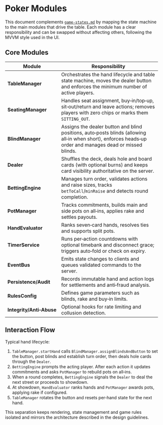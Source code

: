 # Poker Modules

This document complements [`game-states.md`](./game-states.md) by mapping the
state machine to the main modules that drive the table. Each module has a
clear responsibility and can be swapped without affecting others, following the
MVVM style used in the UI.

## Core Modules

| Module                   | Responsibility                                                                                                                         |
| ------------------------ | -------------------------------------------------------------------------------------------------------------------------------------- |
| **TableManager**         | Orchestrates the hand lifecycle and table state machine, moves the dealer button and enforces the minimum number of active players.    |
| **SeatingManager**       | Handles seat assignment, buy‑in/top‑up, sit‑out/return and leave actions; removes players with zero chips or marks them `SITTING_OUT`. |
| **BlindManager**         | Assigns the dealer button and blind positions, auto‑posts blinds (allowing all‑in when short), enforces heads‑up order and manages dead or missed blinds. |
| **Dealer**               | Shuffles the deck, deals hole and board cards (with optional burns) and keeps card visibility authoritative on the server.             |
| **BettingEngine**        | Manages turn order, validates actions and raise sizes, tracks `betToCall`/`minRaise` and detects round completion.                     |
| **PotManager**           | Tracks commitments, builds main and side pots on all‑ins, applies rake and settles payouts.                                            |
| **HandEvaluator**        | Ranks seven‑card hands, resolves ties and supports split pots.                                                                         |
| **TimerService**         | Runs per‑action countdowns with optional timebank and disconnect grace; triggers auto‑fold or check on expiry.                         |
| **EventBus**             | Emits state changes to clients and queues validated commands to the server.                                                            |
| **Persistence/Audit**    | Records immutable hand and action logs for settlements and anti‑fraud analysis.                                                        |
| **RulesConfig**          | Defines game parameters such as blinds, rake and buy‑in limits.                                                                        |
| **Integrity/Anti‑Abuse** | Optional hooks for rate limiting and collusion detection.                                                                              |

## Interaction Flow

Typical hand lifecycle:

1. `TableManager.startHand` calls `BlindManager.assignBlindsAndButton` to set the button, post blinds and establish turn order, then deals hole cards through the `Dealer`.
2. `BettingEngine` prompts the acting player. After each action it updates commitments and asks `PotManager` to rebuild pots on all‑ins.
3. When a round completes, `BettingEngine` signals the `Dealer` to deal the next street or proceeds to showdown.
4. At showdown, `HandEvaluator` ranks hands and `PotManager` awards pots, applying rake if configured.
5. `TableManager` rotates the button and resets per‑hand state for the next hand.

This separation keeps rendering, state management and game rules isolated and mirrors the architecture described in the design guidelines.
